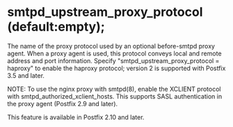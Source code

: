 # smtpd_upstream_proxy_protocol (default:empty); 

 The name of the proxy protocol used by an optional before-smtpd
proxy agent. When a proxy agent is used, this protocol conveys local
and remote address and port information.  Specify
"smtpd_upstream_proxy_protocol = haproxy" to enable the haproxy
protocol; version 2 is supported with Postfix 3.5 and later. 

 NOTE: To use the nginx proxy with smtpd(8), enable the XCLIENT
protocol with smtpd_authorized_xclient_hosts. This supports SASL
authentication in the proxy agent (Postfix 2.9 and later). 

 This feature is available in Postfix 2.10 and later.  


